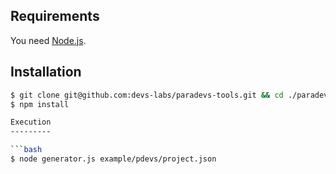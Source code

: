 Requirements
------------

You need [Node.js](http://nodejs.org/download/).

Installation
------------

```bash
$ git clone git@github.com:devs-labs/paradevs-tools.git && cd ./paradevs-tools
$ npm install

Execution
---------

```bash
$ node generator.js example/pdevs/project.json